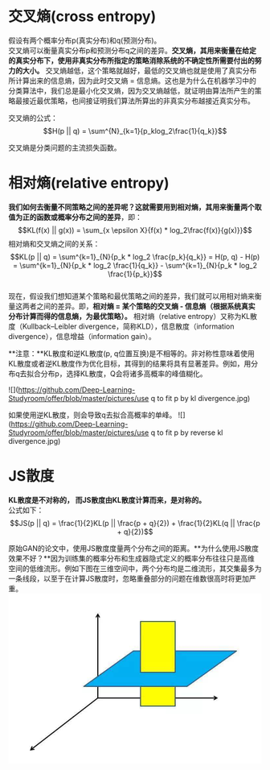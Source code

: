 # 交叉熵(cross entropy)  
假设有两个概率分布p(真实分布)和q(预测分布)。  
交叉熵可以衡量真实分布p和预测分布q之间的差异。**交叉熵，其用来衡量在给定的真实分布下，使用非真实分布所指定的策略消除系统的不确定性所需要付出的努力的大小。** 交叉熵越低，这个策略就越好，最低的交叉熵也就是使用了真实分布所计算出来的信息熵，因为此时交叉熵 = 信息熵。这也是为什么在机器学习中的分类算法中，我们总是最小化交叉熵，因为交叉熵越低，就证明由算法所产生的策略最接近最优策略，也间接证明我们算法所算出的非真实分布越接近真实分布。

交叉熵的公式：  
$$H(p || q) = \sum^{N}_{k=1}{p_klog_2\frac{1}{q_k}}$$

交叉熵是分类问题的主流损失函数。

# 相对熵(relative entropy) 
**我们如何去衡量不同策略之间的差异呢？这就需要用到相对熵，其用来衡量两个取值为正的函数或概率分布之间的差异**，即： 
$$KL(f(x) || g(x)) = \sum_{x \epsilon X}{f(x) * log_2\frac{f(x)}{g(x)}}$$
相对熵和交叉熵之间的关系：  
$$KL(p || q) = \sum^{k=1}_{N}{p_k * log_2 \frac{p_k}{q_k}} = H(p, q) - H(p) = \sum^{k=1}_{N}{p_k * log_2 \frac{1}{q_k}} - \sum^{k=1}_{N}{p_k * log_2 \frac{1}{p_k}}$$  
现在，假设我们想知道某个策略和最优策略之间的差异，我们就可以用相对熵来衡量这两者之间的差异。即，**相对熵 = 某个策略的交叉熵 - 信息熵（根据系统真实分布计算而得的信息熵，为最优策略）。**
相对熵（relative entropy）又称为KL散度（Kullback–Leibler divergence，简称KLD），信息散度（information divergence），信息增益（information gain）。

**注意：**KL散度和逆KL散度(p, q位置互换)是不相等的。非对称性意味着使用KL散度或者逆KL散度作为优化目标，其得到的结果将具有显著差异。例如，用分布q去拟合分布p，选择KL散度，Q会将诸多高概率的峰值糊化。

![](https://github.com/Deep-Learning-Studyroom/offer/blob/master/pictures/use q to fit p by kl divergence.jpg) 

如果使用逆KL散度，则会导致q去拟合高概率的单峰。
![](https://github.com/Deep-Learning-Studyroom/offer/blob/master/pictures/use q to fit p by reverse kl divergence.jpg) 

# JS散度  
**KL散度是不对称的， 而JS散度由KL散度计算而来，是对称的。**  
公式如下：  
$$JS(p || q) = \frac{1}{2}KL(p || \frac{p + q}{2}) + \frac{1}{2}KL(q || \frac{p + q}{2})$$

原始GAN的论文中，使用JS散度度量两个分布之间的距离。**为什么使用JS散度效果不好？**因为训练集的概率分布和生成器隐式定义的概率分布往往只是高维空间的低维流形。例如下图在三维空间中，两个分布均是二维流形，其交集最多为一条线段，以至于在计算JS散度时，忽略重叠部分的问题在维数很高时将更加严重。
![](https://github.com/Deep-Learning-Studyroom/offer/blob/master/pictures/20190626133454.jpg) 

